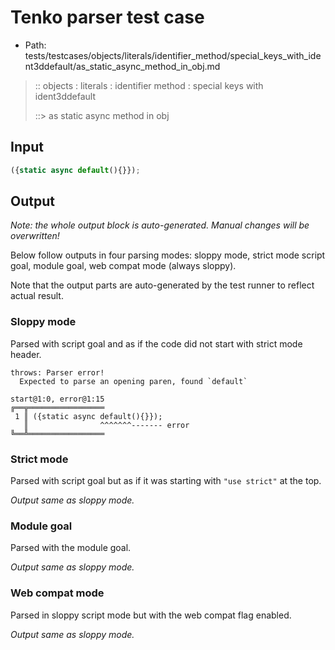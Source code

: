 # Tenko parser test case

- Path: tests/testcases/objects/literals/identifier_method/special_keys_with_ident3ddefault/as_static_async_method_in_obj.md

> :: objects : literals : identifier method : special keys with ident3ddefault
>
> ::> as static async method in obj

## Input

`````js
({static async default(){}});
`````

## Output

_Note: the whole output block is auto-generated. Manual changes will be overwritten!_

Below follow outputs in four parsing modes: sloppy mode, strict mode script goal, module goal, web compat mode (always sloppy).

Note that the output parts are auto-generated by the test runner to reflect actual result.

### Sloppy mode

Parsed with script goal and as if the code did not start with strict mode header.

`````
throws: Parser error!
  Expected to parse an opening paren, found `default`

start@1:0, error@1:15
╔══╦═════════════════
 1 ║ ({static async default(){}});
   ║                ^^^^^^^------- error
╚══╩═════════════════

`````

### Strict mode

Parsed with script goal but as if it was starting with `"use strict"` at the top.

_Output same as sloppy mode._

### Module goal

Parsed with the module goal.

_Output same as sloppy mode._

### Web compat mode

Parsed in sloppy script mode but with the web compat flag enabled.

_Output same as sloppy mode._
